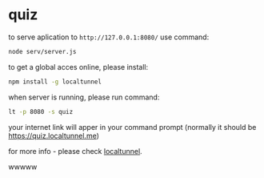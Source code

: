 # quiz

to serve aplication to `http://127.0.0.1:8080/` use command:
```sh
node serv/server.js
```
to get a global acces online, please install:

```sh
npm install -g localtunnel
```

when server is running, please run command:

```sh
lt -p 8080 -s quiz
```
your internet link will apper in your command prompt (normally it should be https://quiz.localtunnel.me)

for more info - please check [localtunnel].

[localtunnel]:<https://www.npmjs.com/package/localtunnel>  
wwwww
